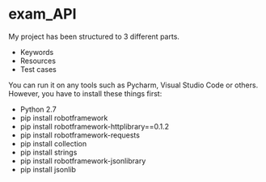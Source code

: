 # exam_API

My project has been structured to 3 different parts.  
 - Keywords    
 - Resources    
 - Test cases

You can run it on any tools such as Pycharm, Visual Studio Code or others. 
However, you have to install these things first:   
   - Python 2.7   
   - pip install robotframework    
   - pip install robotframework-httplibrary==0.1.2   
   - pip install robotframework-requests
   - pip install collection
   - pip install strings
   - pip install robotframework-jsonlibrary
   - pip install jsonlib

